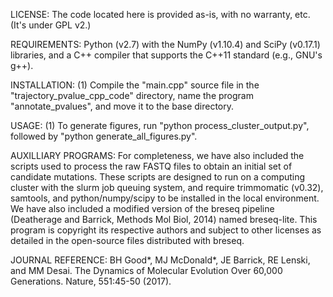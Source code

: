LICENSE: The code located here is provided as-is, with no warranty, etc. (It's under GPL v2.) 

REQUIREMENTS: Python (v2.7) with the NumPy (v1.10.4) and SciPy (v0.17.1) libraries, and a C++ compiler that supports the C++11 standard (e.g., GNU's g++). 

INSTALLATION: (1) Compile the "main.cpp" source file in the "trajectory_pvalue_cpp_code" directory, name the program "annotate_pvalues", and move it to the base directory. 

USAGE: (1) To generate figures, run "python process_cluster_output.py", followed by "python generate_all_figures.py".  

AUXILLIARY PROGRAMS: For completeness, we have also included the scripts used to process the raw FASTQ files to obtain an initial set of candidate mutations. These scripts are designed to run on a computing cluster with the slurm job queuing system, and require trimmomatic (v0.32), samtools, and python/numpy/scipy to be installed in the local environment. We have also included a modified version of the breseq pipeline (Deatherage and Barrick, Methods Mol Biol, 2014) named breseq-lite. This program is copyright its respective authors and subject to other licenses as detailed in the open-source files distributed with breseq.

JOURNAL REFERENCE: BH Good*, MJ McDonald*, JE Barrick, RE Lenski, and MM Desai. The Dynamics of Molecular Evolution Over 60,000 Generations. Nature, 551:45-50 (2017). 

